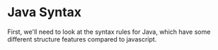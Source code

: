 # Java Syntax

First, we'll need to look at the syntax rules for Java, which have some different structure features compared to javascript.

